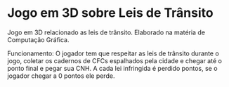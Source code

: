 # Jogo em 3D sobre Leis de Trânsito

Jogo em 3D relacionado as leis de trânsito. Elaborado na matéria de Computação Gráfica.

Funcionamento: O jogador tem que respeitar as leis de trânsito durante o jogo, coletar os cadernos de CFCs espalhados pela cidade e chegar até o ponto final e pegar sua CNH. A cada lei infringida é perdido pontos, se o jogador chegar a 0 pontos ele perde.
